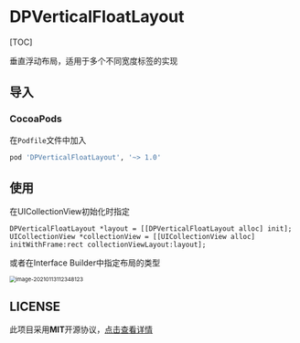 # DPVerticalFloatLayout

[TOC]

垂直浮动布局，适用于多个不同宽度标签的实现



## 导入

### CocoaPods

在`Podfile`文件中加入

```ruby
pod 'DPVerticalFloatLayout', '~> 1.0'
```



## 使用

在UICollectionView初始化时指定

```objc
DPVerticalFloatLayout *layout = [[DPVerticalFloatLayout alloc] init];
UICollectionView *collectionView = [[UICollectionView alloc] initWithFrame:rect collectionViewLayout:layout];
```

或者在Interface Builder中指定布局的类型

<img src="http://markdownimages.dpdev.cn/images/image-20210113112348123.png" alt="image-20210113112348123" style="zoom: 67%;" />



## LICENSE

此项目采用**MIT**开源协议，[点击查看详情](LICENSE)

